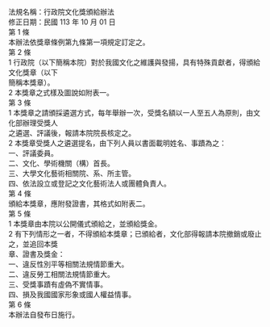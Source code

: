 法規名稱：行政院文化獎頒給辦法  
修正日期：民國 113 年 10 月 01 日  
第 1 條  
本辦法依獎章條例第九條第一項規定訂定之。  
第 2 條  
1 行政院（以下簡稱本院）對於我國文化之維護與發揚，具有特殊貢獻者，得頒給文化獎章（以下  
簡稱本獎章）。  
2 本獎章之式樣及圖說如附表一。  
第 3 條  
1 本獎章之請頒採遴選方式，每年舉辦一次，受獎名額以一人至五人為原則，由文化部辦理受獎人  
之遴選、評議後，報請本院院長核定之。  
2 本獎章受獎人之遴選提名，由下列人員以書面載明姓名、事蹟為之：  
一、評議委員。  
二、文化、學術機關（構）首長。  
三、大學文化藝術相關院、系、所主管。  
四、依法設立或登記之文化藝術法人或團體負責人。  
第 4 條  
頒給本獎章，應附發證書，其格式如附表二。  
第 5 條  
1 本獎章由本院以公開儀式頒給之，並頒給獎金。  
2 有下列情形之一者，不得頒給本獎章；已頒給者，文化部得報請本院撤銷或廢止之，並追回本獎  
章、證書及獎金：  
一、違反性別平等相關法規情節重大。  
二、違反勞工相關法規情節重大。  
三、受獎事蹟有虛偽不實情事。  
四、損及我國國家形象或國人權益情事。  
第 6 條  
本辦法自發布日施行。  


